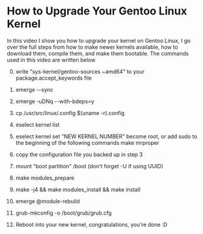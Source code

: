 # How to Upgrade Your Gentoo Linux Kernel 

In this video I show you how to upgrade your kernel on Gentoo Linux, I go over
the full steps from how to make newer kernels available, how to download them,
compile them, and make them bootable. The commands used in this video are
written below


0. write "sys-kernel/gentoo-sources ~amd64" to your package.accept_keywords file
1. emerge --sync
2. emerge -uDNq --with-bdeps=y
3. cp /usr/src/linux/.config $(uname -r).config

4. eselect kernel list
5. eselect kernel set "NEW KERNEL NUMBER"
become root, or add sudo to the beginning of the following commands
make mrproper
6. copy the configuration file you backed up in step 3
7. mount "boot partition" /boot (don't forget -U if using UUID)
8. make modules_prepare
9. make -j4 && make modules_install && make install

10. emerge @module-rebuild

11. grub-mkconfig -o /boot/grub/grub.cfg
12. Reboot into your new kernel, congratulations, you're done :D
